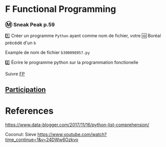# F Functional Programming 

### :m: Sneak Peak p.59

:one: Créer un programme `Python` ayant comme nom de fichier, votre :id: Boréal précédé d'un `b`

Example de nom de fichier `b300098957.py`

:two: Écrire le programme python sur la programmation fonctionelle

Suivre [FP](FP.md)

## [Participation](.scripts/Participation.md)


# References

https://www.data-blogger.com/2017/11/16/python-list-comprehension/

Coconut: Sieve
https://www.youtube.com/watch?time_continue=1&v=24DWw6Ozkvo

